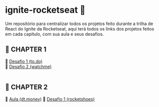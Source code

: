 # ignite-rocketseat 🚀
Um repositório para centralizar todos os projetos feito durante a trilha de React do Ignite da Rocketseat, aqui terá todos os links dos projetos feitos em cada capítulo, com sua aula e seus desafios.

## 🌌 CHAPTER 1 
🚀 [Desafio 1 (to.do)](https://github.com/gabrielborel/to.do)
<br>
🚀 [Desafio 2 (watchme)](https://github.com/gabrielborel/watchme)
<br><br>

## 🌌 CHAPTER 2
🚀 [Aula (dt.money)](https://github.com/gabrielborel/dtmoney)
🚀 [Desafio 1 (rocketshoes)](https://github.com/gabrielborel/rocketshoes)
